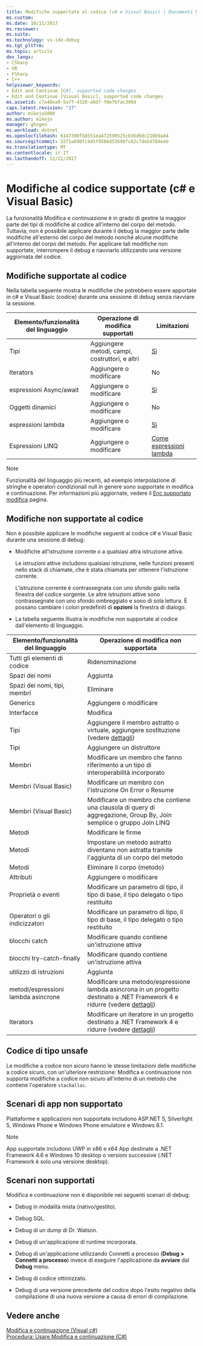 ```yaml
---
title: Modifiche supportate al codice (c# e Visual Basic) | Documenti Microsoft
ms.custom: 
ms.date: 10/11/2017
ms.reviewer: 
ms.suite: 
ms.technology: vs-ide-debug
ms.tgt_pltfrm: 
ms.topic: article
dev_langs:
- CSharp
- VB
- FSharp
- C++
helpviewer_keywords:
- Edit and Continue [C#], supported code changes
- Edit and Continue [Visual Basic], supported code changes
ms.assetid: c7a48ea9-5a7f-4328-a9d7-f0e76fac399d
caps.latest.revision: "27"
author: mikejo5000
ms.author: mikejo
manager: ghogen
ms.workload: dotnet
ms.openlocfilehash: 6147390fb8551ea472590525cb36d9dc210b9a84
ms.sourcegitcommit: 32f1a690fc445f9586d53698fc82c7debd784eeb
ms.translationtype: MT
ms.contentlocale: it-IT
ms.lasthandoff: 12/22/2017
---
```

# <a name="supported-code-changes-c-and-visual-basic"></a>Modifiche al codice supportate (c# e Visual Basic)
La funzionalità Modifica e continuazione è in grado di gestire la maggior parte dei tipi di modifiche al codice all'interno del corpo del metodo. Tuttavia, non è possibile applicare durante il debug la maggior parte delle modifiche all'esterno del corpo del metodo nonché alcune modifiche all'interno del corpo del metodo. Per applicare tali modifiche non supportate, interrompere il debug e riavviarlo utilizzando una versione aggiornata del codice.

## <a name="supported-changes-to-code"></a>Modifiche supportate al codice

Nella tabella seguente mostra le modifiche che potrebbero essere apportate in c# e Visual Basic (codice) durante una sessione di debug senza riavviare la sessione.

|Elemento/funzionalità del linguaggio|Operazione di modifica supportati|Limitazioni|
|-|-|-|
|Tipi|Aggiungere metodi, campi, costruttori, e altri|[Sì](https://github.com/dotnet/roslyn/wiki/EnC-Supported-Edits)|
|Iterators|Aggiungere o modificare|No|
|espressioni Async/await|Aggiungere o modificare|[Sì](https://github.com/dotnet/roslyn/wiki/EnC-Supported-Edits)|
|Oggetti dinamici|Aggiungere o modificare|No|
|espressioni lambda|Aggiungere o modificare|[Sì](https://github.com/dotnet/roslyn/wiki/EnC-Supported-Edits)|
|Espressioni LINQ|Aggiungere o modificare|[Come espressioni lambda](https://github.com/dotnet/roslyn/wiki/EnC-Supported-Edits)|

> [!NOTE]
> Funzionalità del linguaggio più recenti, ad esempio interpolazione di stringhe e operatori condizionali null in genere sono supportate in modifica e continuazione. Per informazioni più aggiornate, vedere il [Enc supportato modifica](https://github.com/dotnet/roslyn/wiki/EnC-Supported-Edits) pagina.

## <a name="unsupported-changes-to-code"></a>Modifiche non supportate al codice
 Non è possibile applicare le modifiche seguenti al codice c# e Visual Basic durante una sessione di debug:  
  
-   Modifiche all'istruzione corrente o a qualsiasi altra istruzione attiva.  
  
     Le istruzioni attive includono qualsiasi istruzione, nelle funzioni presenti nello stack di chiamate, che è stata chiamata per ottenere l'istruzione corrente.  
  
     L'istruzione corrente è contrassegnata con uno sfondo giallo nella finestra del codice sorgente. Le altre istruzioni attive sono contrassegnate con uno sfondo ombreggiato e sono di sola lettura. È possano cambiare i colori predefiniti di **opzioni** la finestra di dialogo.

- La tabella seguente illustra le modifiche non supportate al codice dall'elemento di linguaggio.

|Elemento/funzionalità del linguaggio|Operazione di modifica non supportata|
|-|-|
|Tutti gli elementi di codice|Ridenominazione|
|Spazi dei nomi|Aggiunta|
|Spazi dei nomi, tipi, membri|Eliminare|
|Generics|Aggiungere o modificare|
|Interfacce|Modifica|
|Tipi|Aggiungere il membro astratto o virtuale, aggiungere sostituzione (vedere [dettagli](https://github.com/dotnet/roslyn/wiki/EnC-Supported-Edits))|
|Tipi|Aggiungere un distruttore|
|Membri|Modificare un membro che fanno riferimento a un tipo di interoperabilità incorporato|
|Membri (Visual Basic)|Modificare un membro con l'istruzione On Error o Resume|
|Membri (Visual Basic)|Modificare un membro che contiene una clausola di query di aggregazione, Group By, Join semplice o gruppo Join LINQ|
|Metodi|Modificare le firme|
|Metodi|Impostare un metodo astratto diventano non astratta tramite l'aggiunta di un corpo del metodo|
|Metodi|Eliminare il corpo (metodo)|
|Attributi|Aggiungere o modificare|
|Proprietà o eventi|Modificare un parametro di tipo, il tipo di base, il tipo delegato o tipo restituito |
|Operatori o gli indicizzatori|Modificare un parametro di tipo, il tipo di base, il tipo delegato o tipo restituito |
|blocchi catch|Modificare quando contiene un'istruzione attiva|
|blocchi try-catch-finally|Modificare quando contiene un'istruzione attiva|
|utilizzo di istruzioni|Aggiunta|
|metodi/espressioni lambda asincrone|Modificare una metodo/espressione lambda asincrona in un progetto destinato a .NET Framework 4 e ridurre (vedere [dettagli](https://github.com/dotnet/roslyn/wiki/EnC-Supported-Edits))|
|Iterators|Modificare un iteratore in un progetto destinato a .NET Framework 4 e ridurre (vedere [dettagli](https://github.com/dotnet/roslyn/wiki/EnC-Supported-Edits))|
  
## <a name="unsafe-code"></a>Codice di tipo unsafe  
 Le modifiche a codice non sicuro hanno le stesse limitazioni delle modifiche a codice sicuro, con un'ulteriore restrizione: Modifica e continuazione non supporta modifiche a codice non sicuro all'interno di un metodo che contiene l'operatore `stackalloc`.  

## <a name="unsupported-app-scenarios"></a>Scenari di app non supportato

Piattaforme e applicazioni non supportate includono ASP.NET 5, Silverlight 5, Windows Phone e Windows Phone emulatore e Windows 8.1.

> [!NOTE]
> App supportate includono UWP in x86 e x64 App destinate a .NET Framework 4.6 e Windows 10 desktop o versioni successive (.NET Framework è solo una versione desktop).
  
## <a name="unsupported-scenarios"></a>Scenari non supportati  
 Modifica e continuazione non è disponibile nei seguenti scenari di debug:  
  
-   Debug in modalità mista (nativo/gestito).  
  
-   Debug SQL.  
  
-   Debug di un dump di Dr. Watson.  
  
-   Debug di un'applicazione di runtime incorporata.  
  
-   Debug di un'applicazione utilizzando Connetti a processo (**Debug > Connetti a processo**) invece di eseguire l'applicazione da **avviare** dal **Debug** menu.  
  
-   Debug di codice ottimizzato.  
  
-   Debug di una versione precedente del codice dopo l'esito negativo della compilazione di una nuova versione a causa di errori di compilazione.
  
## <a name="see-also"></a>Vedere anche  
 [Modifica e continuazione (Visual c#)](../debugger/edit-and-continue-visual-csharp.md)   
 [Procedura: Usare Modifica e continuazione (C#)](../debugger/how-to-use-edit-and-continue-csharp.md)